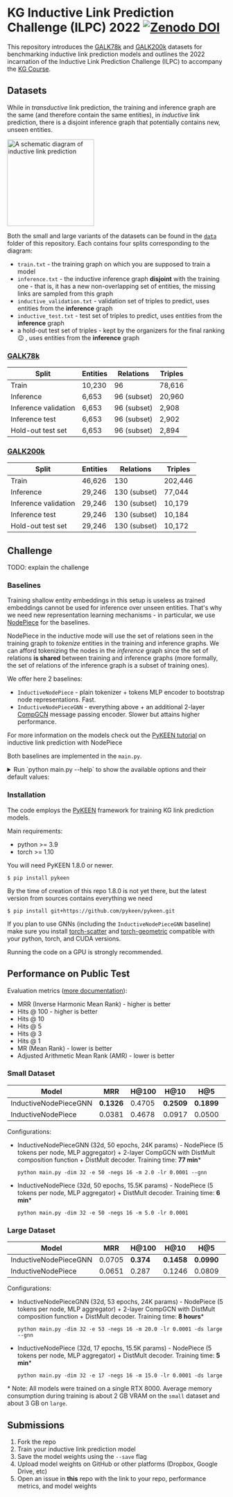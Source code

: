 # KG Inductive Link Prediction Challenge (ILPC) 2022 [![Zenodo DOI](https://zenodo.org/badge/460713416.svg)](https://zenodo.org/badge/latestdoi/460713416)

This repository introduces the [GALK78k](data/small) and [GALK200k](data/large)
datasets for benchmarking inductive link prediction models and outlines the 2022
incarnation of the Inductive Link Prediction Challenge (ILPC) to accompany
the [KG Course](https://github.com/migalkin/kgcourse2021).

## Datasets

While in *transductive* link prediction, the training and inference graph
are the same (and therefore contain the same entities), in *inductive* link
prediction, there is a disjoint inference graph that potentially contains new,
unseen entities.

<img alt="A schematic diagram of inductive link prediction"
     src="https://pykeen.readthedocs.io/en/latest/_images/ilp_1.png"
     height="200" align="center"
/>

Both the small and large variants of the datasets can be found in the
[`data`](data) folder of this repository. Each contains four splits corresponding
to the diagram:

* `train.txt` - the training graph on which you are supposed to train a model
* `inference.txt` - the inductive inference graph **disjoint** with the training one - that is, it has a new non-overlapping set of entities, the missing links are sampled from this graph
* `inductive_validation.txt` - validation set of triples to predict, uses entities from the **inference** graph
* `inductive_test.txt` - test set of triples to predict, uses entities from the **inference** graph
* a hold-out test set of triples - kept by the organizers for the final ranking 😉 , uses entities from the **inference** graph

### [GALK78k](data/small)

| Split                | Entities  | Relations   | Triples |
|----------------------|-----------|-------------|---------|
| Train                | 10,230    | 96          | 78,616  |
| Inference            | 6,653     | 96 (subset) | 20,960  |
| Inference validation | 6,653     | 96 (subset) | 2,908   |
| Inference test       | 6,653     | 96 (subset) | 2,902   |
| Hold-out test set    | 6,653     | 96 (subset) | 2,894   |


### [GALK200k](data/large)

| Split                | Entities | Relations         | Triples |
|----------------------|----------|-------------------|---------|
| Train                | 46,626   | 130               | 202,446 |
| Inference            | 29,246   | 130 (subset)      | 77,044  |
| Inference validation | 29,246   | 130 (subset)      | 10,179  |
| Inference test       | 29,246   | 130 (subset)      | 10,184  |
| Hold-out test set    | 29,246   | 130 (subset)      | 10,172  |

## Challenge

TODO: explain the challenge

### Baselines

Training shallow entity embeddings in this setup is useless as trained embeddings cannot be used for inference over unseen entities.
That's why we need new representation learning mechanisms - in particular, we use [NodePiece](https://arxiv.org/abs/2106.12144) for the baselines.

NodePiece in the inductive mode will use the set of relations seen in the training graph to *tokenize* entities in the training and inference graphs.
We can afford tokenizing the nodes in the *inference* graph since the set of relations **is shared** between training and inference graphs 
(more formally, the set of relations of the inference graph is a subset of training ones).

We offer here 2 baselines:
* `InductiveNodePiece` - plain tokenizer + tokens MLP encoder to bootstrap node representations. Fast.
* `InductiveNodePieceGNN` - everything above + an additional 2-layer [CompGCN](https://arxiv.org/abs/1911.03082) message passing encoder. Slower but attains higher performance.

For more information on the models check out the [PyKEEN tutorial](https://pykeen.readthedocs.io/en/latest/tutorial/inductive_lp.html) on inductive link prediction with NodePiece

Both baselines are implemented in the `main.py`.

<details>
<summary>
Run `python main.py --help` to show the available options and their default values:
</summary>

```shell
Usage: main.py [OPTIONS]

Options:
  --dataset [small|large]     [default: small]
  --embedding-dim INTEGER     The dimension of the entity embeddings
                              [default: 100]
  --tokens INTEGER            Number of tokens to use in NodePiece  [default:
                              5]
  -lr, --learning-rate FLOAT  [default: 0.0005]
  -m, --margin FLOAT          for the margin loss and SLCWA training
                              [default: 15.0]
  --num-negatives INTEGER     negative samples per positive in the SLCWA
                              regime  [default: 4]
  -b, --batch-size INTEGER    [default: 256]
  -e, --epochs INTEGER        The number of training epochs  [default: 100]
  --wandb                     Track results with Weights & Biases
  --save                      Save the model in the
                              /Users/cthoyt/dev/kgcourse_competition/data
                              directory
  --gnn                       Use the Inductive NodePiece model with GCN
                              layers
```

</details>

### Installation

The code employs the [PyKEEN](https://github.com/pykeen/pykeen) framework for training KG link prediction models.

Main requirements:
* python >= 3.9
* torch >= 1.10

You will need PyKEEN 1.8.0 or newer.
```shell
$ pip install pykeen
```

By the time of creation of this repo 1.8.0 is not yet there, but the latest version from sources contains
everything we need
```shell
$ pip install git+https://github.com/pykeen/pykeen.git
```

If you plan to use GNNs (including the `InductiveNodePieceGNN` baseline) make sure you install [torch-scatter](https://github.com/rusty1s/pytorch_scatter)
and [torch-geometric](https://github.com/pyg-team/pytorch_geometric)
compatible with your python, torch, and CUDA versions.

Running the code on a GPU is strongly recommended.

## Performance on Public Test

Evaluation metrics ([more documentation](https://pykeen.readthedocs.io/en/stable/tutorial/understanding_evaluation.html)): 
* MRR (Inverse Harmonic Mean Rank) - higher is better
* Hits @ 100 - higher is better
* Hits @ 10
* Hits @ 5
* Hits @ 3
* Hits @ 1
* MR (Mean Rank) - lower is better
* Adjusted Arithmetic Mean Rank (AMR) - lower is better

### Small Dataset

| **Model**             | MRR        | H@100  | H@10       | H@5        | H@3        | H@1        | MR      | AMR       |
|-----------------------|------------|--------|------------|------------|------------|------------|---------|-----------|
| InductiveNodePieceGNN | **0.1326** | 0.4705 | **0.2509** | **0.1899** | **0.1396** | **0.0763** | **881** | **0.270** |
| InductiveNodePiece    | 0.0381     | 0.4678 | 0.0917     | 0.0500     | 0.0219     | 0.007      | 1088    | 0.334     |

Configurations:

* InductiveNodePieceGNN (32d, 50 epochs, 24K params) - NodePiece (5 tokens per node, MLP aggregator) + 2-layer CompGCN with DistMult composition function + DistMult decoder. Training time: **77 min***
  ```shell
  python main.py -dim 32 -e 50 -negs 16 -m 2.0 -lr 0.0001 --gnn
  ```
* InductiveNodePiece (32d, 50 epochs, 15.5K params) - NodePiece (5 tokens per node, MLP aggregator) + DistMult decoder. Training time: **6 min***
  ```shell
  python main.py -dim 32 -e 50 -negs 16 -m 5.0 -lr 0.0001
  ```

### Large Dataset

| **Model**             | MRR    | H@100     | H@10       | H@5        | H@3        | H@1    | MR       | AMR       |
|-----------------------|--------|-----------|------------|------------|------------|--------|----------|-----------|
| InductiveNodePieceGNN | 0.0705 | **0.374** | **0.1458** | **0.0990** | **0.0730** | 0.0319 | **4566** | **0.318** |
| InductiveNodePiece    | 0.0651 | 0.287     | 0.1246     | 0.0809     | 0.0542     | 0.0373 | 5078     | 0.354     |

Configurations:

* InductiveNodePieceGNN (32d, 53 epochs, 24K params) - NodePiece (5 tokens per node, MLP aggregator) + 2-layer CompGCN with DistMult composition function + DistMult decoder. Training time: **8 hours***
  ```shell
  python main.py -dim 32 -e 53 -negs 16 -m 20.0 -lr 0.0001 -ds large --gnn
  ```
* InductiveNodePiece (32d, 17 epochs, 15.5K params) - NodePiece (5 tokens per node, MLP aggregator) + DistMult decoder. Training time: **5 min***
  ```shell
  python main.py -dim 32 -e 17 -negs 16 -m 15.0 -lr 0.0001 -ds large
  ```

\* Note: All models were trained on a single RTX 8000. Average memory consumption during training is about 2 GB VRAM on the `small` dataset and about 3 GB on `large`.  

## Submissions

1. Fork the repo
2. Train your inductive link prediction model
3. Save the model weights using the `--save` flag
4. Upload model weights on GitHub or other platforms (Dropbox, Google Drive, etc)
5. Open an issue in **this** repo with the link to your repo, performance metrics, and model weights
